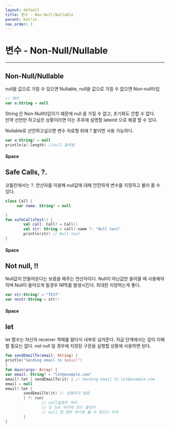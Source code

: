 ```yaml
---
layout: default
title: 변수 - Non-Null/Nullable
parent: Kotlin
nav_order: 3
---
```

# 변수 - Non-Null/Nullable
---

## Non-Null/Nullable
null을 값으로 가질 수 있으면 Nullable, null을 값으로 가질 수 없으면 Non-null타입
```kotlin
// 에러     
var a:String = null
```
String 은 Non-Null타입이기 떄문에 null 을 가질 수 없고, 초기화도 안할 수 없다.  
만약 선언만 하고싶은 상황이라면 이는 추후에 설명할 lateinit 으로 해결 할 수 있다.

Nullable로 선언하고싶으면 변수 자료형 뒤에 ? 붙이면 사용 가능하다.
```kotlin
var a:String? = null
println(a?.length) //null 출력됨    
```  
####  Space

## Safe Calls, ?. 
코틀린에서는 ?. 연산자를 이용해 null값에 대해 안전하게 변수를 지정하고 불러 올 수 있다.
```kotlin
class Call {
     var name: String? = null

}
fun safeCallsTest() {
        val call: Call? = Call()
        val str: String = call?.name ?: "Null text"
        println(str) // Null text
}
```
####  Space

## Not null, !!
Null값이 안들어온다는 보증을 해주는 연산자이다.
Null이 아닌값만 들어올 때 사용해야 하며 Null이 들어오게 될경우 NPE를 발생시킨다. 최대한 지양하는게 좋다.
```kotlin
var str:String? = "TEST"
var nnstr:String = str!!
```
####  Space

## let
let 함수는 자신의 receiver 객체를 람다식 내부로 넘겨준다.
지금 단계에서는 깊이 이해할 필요는 없다. 
not null 일 경우에 지정된 구문을 실행할 상황에 사용하면 된다.
```kotlin
fun sendEmailTo(email: String) { 
println("Sending email to $email") 
} 
fun main(args: Array) { 
var email: String? = "let@example.com" 
email?.let { sendEmailTo(it) } // Sending email to let@example.com
email = null 
email?.let { 
        sendEmailTo(it) // 실행되지 않음
        } ?: run{
                // null일경우 처리
                // 단 let 마지막 코드 결과가 
                // null 일 경우 여기로 올 수 있으니 주의
        }
}

```
